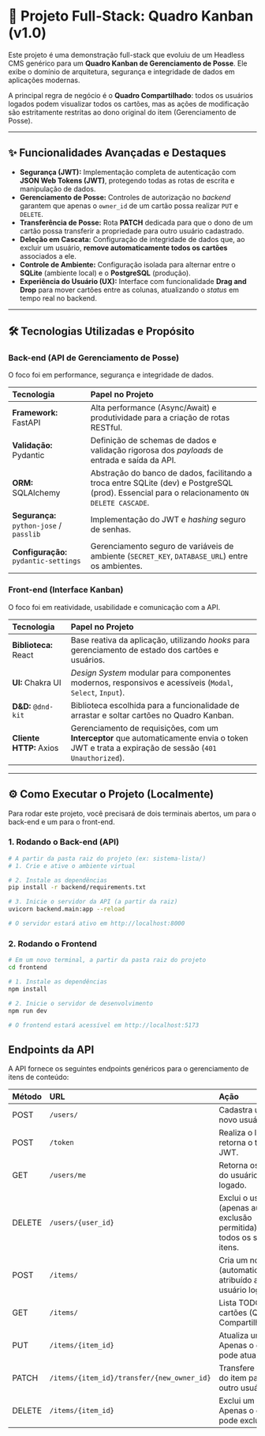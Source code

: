 # 🚀 Projeto Full-Stack: Quadro Kanban (v1.0)

Este projeto é uma demonstração full-stack que evoluiu de um Headless CMS genérico para um **Quadro Kanban de Gerenciamento de Posse**. Ele exibe o domínio de arquitetura, segurança e integridade de dados em aplicações modernas.

A principal regra de negócio é o **Quadro Compartilhado**: todos os usuários logados podem visualizar todos os cartões, mas as ações de modificação são estritamente restritas ao dono original do item (Gerenciamento de Posse).

---

## ✨ Funcionalidades Avançadas e Destaques

* **Segurança (JWT):** Implementação completa de autenticação com **JSON Web Tokens (JWT)**, protegendo todas as rotas de escrita e manipulação de dados.
* **Gerenciamento de Posse:** Controles de autorização no *backend* garantem que apenas o `owner_id` de um cartão possa realizar `PUT` e `DELETE`.
* **Transferência de Posse:** Rota **PATCH** dedicada para que o dono de um cartão possa transferir a propriedade para outro usuário cadastrado.
* **Deleção em Cascata:** Configuração de integridade de dados que, ao excluir um usuário, **remove automaticamente todos os cartões** associados a ele.
* **Controle de Ambiente:** Configuração isolada para alternar entre o **SQLite** (ambiente local) e o **PostgreSQL** (produção).
* **Experiência do Usuário (UX):** Interface com funcionalidade **Drag and Drop** para mover cartões entre as colunas, atualizando o *status* em tempo real no backend.

---

## 🛠️ Tecnologias Utilizadas e Propósito

### **Back-end (API de Gerenciamento de Posse)**

O foco foi em performance, segurança e integridade de dados.

| Tecnologia | Papel no Projeto |
| :--- | :--- |
| **Framework:** FastAPI | Alta performance (Async/Await) e produtividade para a criação de rotas RESTful. |
| **Validação:** Pydantic | Definição de schemas de dados e validação rigorosa dos *payloads* de entrada e saída da API. |
| **ORM:** SQLAlchemy | Abstração do banco de dados, facilitando a troca entre SQLite (dev) e PostgreSQL (prod). Essencial para o relacionamento `ON DELETE CASCADE`. |
| **Segurança:** `python-jose` / `passlib` | Implementação do JWT e *hashing* seguro de senhas. |
| **Configuração:** `pydantic-settings` | Gerenciamento seguro de variáveis de ambiente (`SECRET_KEY`, `DATABASE_URL`) entre os ambientes. |

### **Front-end (Interface Kanban)**

O foco foi em reatividade, usabilidade e comunicação com a API.

| Tecnologia | Papel no Projeto |
| :--- | :--- |
| **Biblioteca:** React | Base reativa da aplicação, utilizando *hooks* para gerenciamento de estado dos cartões e usuários. |
| **UI:** Chakra UI | *Design System* modular para componentes modernos, responsivos e acessíveis (`Modal`, `Select`, `Input`). |
| **D&D:** `@dnd-kit` | Biblioteca escolhida para a funcionalidade de arrastar e soltar cartões no Quadro Kanban. |
| **Cliente HTTP:** Axios | Gerenciamento de requisições, com um **Interceptor** que automaticamente envia o token JWT e trata a expiração de sessão (`401 Unauthorized`). |

---

## ⚙️ Como Executar o Projeto (Localmente)

Para rodar este projeto, você precisará de dois terminais abertos, um para o back-end e um para o front-end.

### 1. Rodando o Back-end (API)

```bash
# A partir da pasta raiz do projeto (ex: sistema-lista/)
# 1. Crie e ative o ambiente virtual

# 2. Instale as dependências
pip install -r backend/requirements.txt

# 3. Inicie o servidor da API (a partir da raiz)
uvicorn backend.main:app --reload

# O servidor estará ativo em http://localhost:8000
```

### 2. Rodando o Frontend

```bash
# Em um novo terminal, a partir da pasta raiz do projeto
cd frontend

# 1. Instale as dependências
npm install

# 2. Inicie o servidor de desenvolvimento
npm run dev

# O frontend estará acessível em http://localhost:5173
```


## Endpoints da API
A API fornece os seguintes endpoints genéricos para o gerenciamento de itens de conteúdo:

| Método | URL                   | Ação                                                  | Status |
| :----- | :-------------------- | :---------------------------------------------------- | :------------------------ |
| POST   | `/users/`             | Cadastra um novo usuário.                             | PÚBLICO |
| POST   | `/token`              | Realiza o login e retorna o token JWT.                | PÚBLICO |
| GET    | `/users/me`           | Retorna os dados do usuário logado.                   | PROTEGIDO |
| DELETE | `/users/{user_id}`    | 	Exclui o usuário (apenas auto-exclusão permitida) e todos os seus itens. | PROTEGIDO |
| POST   | `/items/`             | 	Cria um novo item (automaticamente atribuído ao usuário logado).         | PROTEGIDO |
| GET    | `/items/`             | Lista TODOS os cartões (Quadro Compartilhado).        | PÚBLICO |
| PUT    | `/items/{item_id}`    | Atualiza um item. Apenas o dono pode atualizar.       | PROTEGIDO |
| PATCH  | `/items/{item_id}/transfer/{new_owner_id}`| Transfere a posse do item para outro usuário. | PROTEGIDO |
| DELETE | `/items/{item_id}`    | Exclui um item. Apenas o dono pode excluir.           | PROTEGIDO |